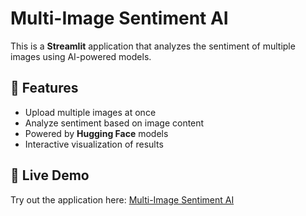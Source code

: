 # Multi-Image Sentiment AI

This is a **Streamlit** application that analyzes the sentiment of multiple images using AI-powered models.

## 🚀 Features
- Upload multiple images at once
- Analyze sentiment based on image content
- Powered by **Hugging Face** models
- Interactive visualization of results

## 🔗 Live Demo
Try out the application here: [Multi-Image Sentiment AI](https://multi-img-sentiment-ai.streamlit.app/)
